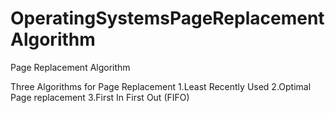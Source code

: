 # OperatingSystemsPageReplacementAlgorithm
Page Replacement Algorithm

Three Algorithms for Page Replacement
1.Least Recently Used 
2.Optimal Page replacement
3.First In First Out (FIFO)
